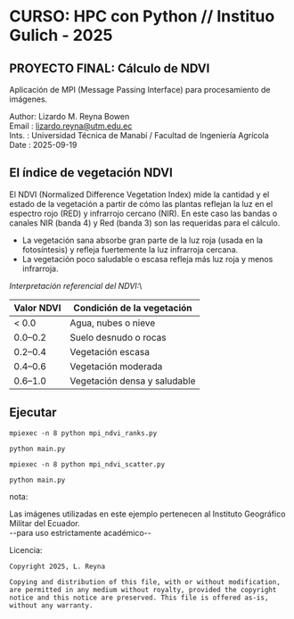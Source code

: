 # CURSO: HPC con Python // Instituo Gulich - 2025
## PROYECTO FINAL: Cálculo de NDVI

Aplicación de MPI (Message Passing Interface) para procesamiento de imágenes. 

Author: Lizardo M. Reyna Bowen\
Email : lizardo.reyna@utm.edu.ec\
Ints. : Universidad Técnica de Manabí / Facultad de Ingeniería Agrícola\
Date  : 2025-09-19

## El índice de vegetación NDVI
El NDVI (Normalized Difference Vegetation Index) mide la cantidad y el
estado de la vegetación a partir de cómo las plantas reflejan la luz
en el espectro rojo (RED) y infrarrojo cercano (NIR). En este caso las
bandas o canales NIR (banda 4) y Red (banda 3) son las requeridas para
el cálculo.

- La vegetación sana absorbe gran parte de la luz roja (usada en la
  fotosíntesis) y refleja fuertemente la luz infrarroja cercana.
- La vegetación poco saludable o escasa refleja más luz roja y menos
  infrarroja.

*Interpretación referencial del NDVI:*\

| Valor NDVI | Condición de la vegetación   |
| ---------- | ---------------------------- |
| < 0.0      | Agua, nubes o nieve          |
| 0.0–0.2    | Suelo desnudo o rocas        |
| 0.2–0.4    | Vegetación escasa            |
| 0.4–0.6    | Vegetación moderada          |
| 0.6–1.0    | Vegetación densa y saludable |

## Ejecutar
```
mpiexec -n 8 python mpi_ndvi_ranks.py

python main.py

mpiexec -n 8 python mpi_ndvi_scatter.py

python main.py
```


nota:

Las imágenes utilizadas en este ejemplo pertenecen al Instituto Geográfico Militar del Ecuador.\
                            --para uso estrictamente académico--

Licencia:

    Copyright 2025, L. Reyna

    Copying and distribution of this file, with or without modification,
    are permitted in any medium without royalty, provided the copyright
    notice and this notice are preserved. This file is offered as-is,
    without any warranty.








